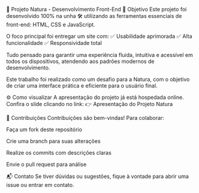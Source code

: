 🌿 Projeto Natura - Desenvolvimento Front-End
🎯 Objetivo
Este projeto foi desenvolvido 100% na unha 🛠️ utilizando as ferramentas essenciais de front-end: HTML, CSS e JavaScript.

O foco principal foi entregar um site com:
✅ Usabilidade aprimorada
✅ Alta funcionalidade
✅ Responsividade total

Tudo pensado para garantir uma experiência fluida, intuitiva e acessível em todos os dispositivos, atendendo aos padrões modernos de desenvolvimento.

Este trabalho foi realizado como um desafio para a Natura, com o objetivo de criar uma interface prática e eficiente para o usuário final.

⚙️ Como visualizar
A apresentação do projeto já está hospedada online. Confira o slide clicando no link:
👉 Apresentação do Projeto Natura

🤝 Contribuições
Contribuições são bem-vindas! Para colaborar:

Faça um fork deste repositório

Crie uma branch para suas alterações

Realize os commits com descrições claras

Envie o pull request para análise

📬 Contato
Se tiver dúvidas ou sugestões, fique à vontade para abrir uma issue ou entrar em contato.
